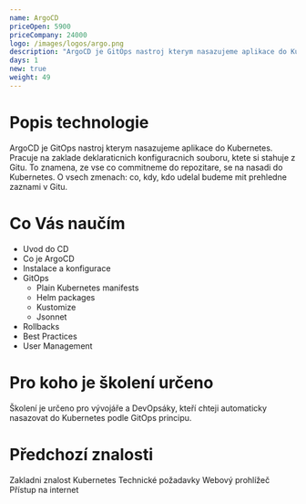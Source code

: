 ```yaml
---
name: ArgoCD
priceOpen: 5900
priceCompany: 24000
logo: /images/logos/argo.png
description: "ArgoCD je GitOps nastroj kterym nasazujeme aplikace do Kubernetes. Pracuje na zaklade deklaraticnich konfiguracnich souboru, ktete si stahuje z Gitu. To znamena, ze vse co commitneme do repozitare, se na nasadi do Kubernetes. O vsech zmenach: co, kdy, kdo udelal budeme mit prehledne zaznami v Gitu."
days: 1
new: true
weight: 49
---
```


# Popis technologie

ArgoCD je GitOps nastroj kterym nasazujeme aplikace do Kubernetes. Pracuje na zaklade deklaraticnich konfiguracnich souboru, ktete si stahuje z Gitu. To znamena, ze vse co commitneme do repozitare, se na nasadi do Kubernetes. O vsech zmenach: co, kdy, kdo udelal budeme mit prehledne zaznami v Gitu.

# Co Vás naučím

- Uvod do CD
- Co je ArgoCD
- Instalace a konfigurace
- GitOps
  - Plain Kubernetes manifests
  - Helm packages
  - Kustomize
  - Jsonnet
- Rollbacks
- Best Practices
- User Management

# Pro koho je školení určeno

Školení je určeno pro vývojáře a DevOpsáky, kteří chteji automaticky nasazovat do Kubernetes podle GitOps principu.

# Předchozí znalosti

Zakladni znalost Kubernetes
Technické požadavky
Webový prohlížeč
Přístup na internet
